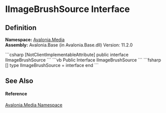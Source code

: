 # IImageBrushSource Interface




## Definition
**Namespace:** <a href="N_Avalonia_Media">Avalonia.Media</a>  
**Assembly:** Avalonia.Base (in Avalonia.Base.dll) Version: 11.2.0

<Tabs groupId="api-code-preview">
<TabItem value="csharp" label="C#">
```csharp
[NotClientImplementableAttribute]
public interface IImageBrushSource
```
</TabItem>
<TabItem value="vb" label="VB">
```vb
<NotClientImplementableAttribute>
Public Interface IImageBrushSource
```
</TabItem>
<TabItem value="fsharp" label="F#">
```fsharp
[<NotClientImplementableAttribute>]
type IImageBrushSource = interface end
```
</TabItem>
</Tabs>



## See Also


#### Reference
<a href="N_Avalonia_Media">Avalonia.Media Namespace</a>  


